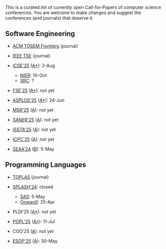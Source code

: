 This is a curated list of currently open Call-for-Papers of
computer science conferences. You are welcome to make changes
and suggest the conferences (and journals) that deserve it.

## Software Engineering

* [ACM TOSEM Frontiers](https://dl.acm.org/journal/tosem/frontiers) (journal)

* [IEEE TSE](https://www.computer.org/csdl/journal/ts/write-for-us/15090) (journal)

* [ICSE'25](https://conf.researchr.org/home/icse-2025)
  ([A*](https://portal.core.edu.au/conf-ranks/1209/)): 2-Aug

  * [NIER](https://conf.researchr.org/track/icse-2025/icse-2025-nier): 10-Oct
  * [SRC](https://conf.researchr.org/track/icse-2025/icse-2025-SRC): ?

* [FSE'25](https://conf.researchr.org/home/fse-2025)
  ([A*](https://portal.core.edu.au/conf-ranks/52/)): not yet

* [ASPLOS'25](https://www.asplos-conference.org/asplos-2025-call-for-papers/)
  ([A*](https://portal.core.edu.au/conf-ranks/147/)): 24-Jun

* [MSR'25](https://www.msrconf.org/)
  ([A](https://portal.core.edu.au/conf-ranks/711/)): not yet

* [SANER'25](https://conf.researchr.org/series/saner)
  ([A](https://portal.core.edu.au/conf-ranks/2280/)): not yet

* [ISSTA'25](https://conf.researchr.org/home/issta-2025)
  ([A](https://portal.core.edu.au/conf-ranks/1412/)): not yet

* [ICPC'25](https://conf.researchr.org/home/icpc-2024)
  ([A](https://portal.core.edu.au/conf-ranks/1181/)): not yet

* [SEAA'24](https://dsd-seaa.com/seaa2024/) ([B](https://portal.core.edu.au/conf-ranks/464/)): 5-May

## Programming Languages

* [TOPLAS](https://dl.acm.org/journal/toplas/author-guidelines) (journal)

* [SPLASH'24](https://2024.splashcon.org/): closed
  * [SAS](https://2024.splashcon.org/home/sas-2024): 5-May
  * [Onward!](https://2024.splashcon.org/track/splash-2024-Onward-Essays): 25-Apr

* PLDI'25
  ([A*](https://portal.core.edu.au/conf-ranks/84/)): not yet

* [POPL'25](https://conf.researchr.org/home/POPL-2025)
  ([A*](https://portal.core.edu.au/conf-ranks/82/)): 11-Jul

* CGO'25
  ([A](https://portal.core.edu.au/conf-ranks/1362/)): not yet

* [ESOP'25](https://etaps.org/2025/conferences/esop/)
  ([A](https://portal.core.edu.au/conf-ranks/514/)): 30-May

